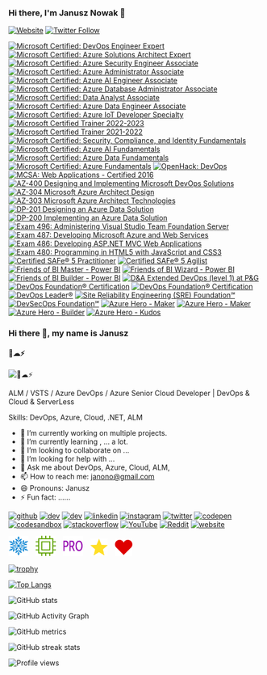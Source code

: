 ### Hi there, I'm Janusz Nowak 👋

[![Website](https://img.shields.io/website?label=blog.janono.pl&style=for-the-badge&url=https%3A%2F%2Fblog.janono.pl)](https://blog.janono.pl)
[![Twitter Follow](https://img.shields.io/twitter/follow/jnowwwak?color=1DA1F2&logo=twitter&style=for-the-badge)](https://twitter.com/intent/follow?original_referer=https%3A%2F%2Fgithub.com%2Fjanusznowak&screen_name=jnowwwak)

<div>
<a href='https://www.credly.com/badges/1f5a95f5-c6e1-4d39-b639-c18578f3ba35' title='Microsoft Certified: DevOps Engineer Expert'><img src='https://images.credly.com/images/c3ab66f8-5d59-4afa-a6c2-0ba30a1989ca/CERT-Expert-DevOps-Engineer-600x600.png' width='140' alt='Microsoft Certified: DevOps Engineer Expert'/></a>
<a href='https://www.credly.com/badges/fc8d9f26-13f1-4e43-ac2c-3d5c7f7ab607' title='Microsoft Certified: Azure Solutions Architect Expert'><img src='https://images.credly.com/images/987adb7e-49be-4e24-b67e-55986bd3fe66/azure-solutions-architect-expert-600x600.png' width='140' alt='Microsoft Certified: Azure Solutions Architect Expert'/></a>
<a href='https://www.credly.com/badges/ab67e9ab-703b-4e3f-a357-d6b8b2112ad1' title='Microsoft Certified: Azure Security Engineer Associate'><img src='https://images.credly.com/images/1ad16b6f-2c71-4a2e-ae74-ec69c4766039/azure-security-engineer-associate600x600.png' width='140' alt='Microsoft Certified: Azure Security Engineer Associate'/></a>
<a href='https://www.credly.com/badges/197d2da7-999f-4bdf-9576-6e84b4e3c28b' title='Microsoft Certified: Azure Administrator Associate'><img src='https://images.credly.com/images/336eebfc-0ac3-4553-9a67-b402f491f185/azure-administrator-associate-600x600.png' width='140' alt='Microsoft Certified: Azure Administrator Associate'/></a>
<a href='https://www.credly.com/badges/0136959a-ee6e-4799-aec2-7fdb27d68427' title='Microsoft Certified: Azure AI Engineer Associate'><img src='https://images.credly.com/images/1fab226c-0e60-4b45-9853-1905a4b6853a/azure-ai-engineer-600x600.png' width='140' alt='Microsoft Certified: Azure AI Engineer Associate'/></a>
<a href='https://www.credly.com/badges/6f9089a0-6e90-46b7-8d36-c452ae84395a' title='Microsoft Certified: Azure Database Administrator Associate'><img src='https://images.credly.com/images/edc0b0d8-55ec-4dfe-9353-22c1bc4e07e8/azure-database-administrator-associate-600x600.png' width='140' alt='Microsoft Certified: Azure Database Administrator Associate'/></a>
<a href='https://www.credly.com/badges/ea553db9-ee65-4aee-a895-271b97356a20' title='Microsoft Certified: Data Analyst Associate'><img src='https://images.credly.com/images/5cc4fa32-c08f-43c5-ae31-3184e172ad34/CERT-Associate-Data-Analyst-600x600.png' width='140' alt='Microsoft Certified: Data Analyst Associate'/></a>
<a href='https://www.credly.com/badges/f78834da-4500-4364-9887-ed46af870cde' title='Microsoft Certified: Azure Data Engineer Associate'><img src='https://images.credly.com/images/61542181-0e8d-496c-a17c-3d4bf590eda1/azure-data-engineer-associate-600x600.png' width='140' alt='Microsoft Certified: Azure Data Engineer Associate'/></a>
<a href='https://www.credly.com/badges/0a12be8d-f1c1-4d9e-8015-1258b9e288e3' title='Microsoft Certified: Azure IoT Developer Specialty'><img src='https://images.credly.com/images/2711b780-c3f1-4678-a9ae-f6c49c379189/specialty-azure-iot-developer-600x600.png' width='140' alt='Microsoft Certified: Azure IoT Developer Specialty'/></a>
<a href='https://www.credly.com/badges/ffdb768e-d91f-4b53-ac6e-3f77f449115e' title='Microsoft Certified Trainer 2022-2023'><img src='https://images.credly.com/images/4cda21c8-5a97-4eb1-831f-f4c52cab2125/MCT-Microsoft_Certified_Trainer-600x600.png' width='140' alt='Microsoft Certified Trainer 2022-2023'/></a>
<a href='https://www.credly.com/badges/a5028025-250b-4db0-a3d3-97d0d34948ea' title='Microsoft Certified Trainer 2021-2022'><img src='https://images.credly.com/images/a6ea4416-4f34-4a85-bc24-eb3fe32fd241/MCT-Microsoft_Certified_Trainer-600x600.png' width='140' alt='Microsoft Certified Trainer 2021-2022'/></a>
<a href='https://www.credly.com/badges/86dac9a4-f400-481e-8ced-7366473f4aa7' title='Microsoft Certified: Security, Compliance, and Identity Fundamentals'><img src='https://images.credly.com/images/fc1352af-87fa-4947-ba54-398a0e63322e/security-compliance-and-identity-fundamentals-600x600.png' width='140' alt='Microsoft Certified: Security, Compliance, and Identity Fundamentals'/></a>
<a href='https://www.credly.com/badges/b3fa8833-a9d7-488b-b067-3e4dc482753a' title='Microsoft Certified: Azure AI Fundamentals'><img src='https://images.credly.com/images/4136ced8-75d5-4afb-8677-40b6236e2672/azure-ai-fundamentals-600x600.png' width='140' alt='Microsoft Certified: Azure AI Fundamentals'/></a>
<a href='https://www.credly.com/badges/82bae488-419b-4338-aa2f-1e105bf1ac1b' title='Microsoft Certified: Azure Data Fundamentals'><img src='https://images.credly.com/images/70eb1e3f-d4de-4377-a062-b20fb29594ea/azure-data-fundamentals-600x600.png' width='140' alt='Microsoft Certified: Azure Data Fundamentals'/></a>
<a href='https://www.credly.com/badges/1917e583-4ec4-4ff6-bd31-cd14992980c6' title='Microsoft Certified: Azure Fundamentals'><img src='https://images.credly.com/images/6a254dad-77e5-4e71-8049-94e5c7a15981/azure-fundamentals-600x600.png' width='140' alt='Microsoft Certified: Azure Fundamentals'/></a>
<a href='https://www.credly.com/badges/bf60eeb8-cb20-4e53-a834-4c389fdef54e' title='OpenHack: DevOps'><img src='https://images.credly.com/images/0384f554-6401-42d2-b494-02a6d2fd3013/DevOps.png' width='140' alt='OpenHack: DevOps'/></a>
<a href='https://www.credly.com/badges/3d76531a-3435-4e6a-acd9-1433ebf2150f' title='MCSA: Web Applications - Certified 2016'><img src='https://images.credly.com/images/421ca115-c03d-403d-893c-da7652bb8619/MCSA_Web_Applications-01.png' width='140' alt='MCSA: Web Applications - Certified 2016'/></a>
<a href='https://www.credly.com/badges/6c62e0c7-59fc-45d9-8519-a6050873e992' title='AZ-400 Designing and Implementing Microsoft DevOps Solutions'><img src='https://images.credly.com/images/107e2eb6-f394-40eb-83d2-d8c9b7d34555/exam-az400-600x600.png' width='140' alt='AZ-400 Designing and Implementing Microsoft DevOps Solutions'/></a>
<a href='https://www.credly.com/badges/5c037340-c4d2-4b11-855d-f9f9f630c04a' title='AZ-304 Microsoft Azure Architect Design'><img src='https://images.credly.com/images/bfdff01e-a9dd-41fc-9301-8a90585c19bb/EXAM-Expert-AZ-304-600x600.png' width='140' alt='AZ-304 Microsoft Azure Architect Design'/></a>
<a href='https://www.credly.com/badges/8eeb805d-46bd-4b25-a149-7e605895f9c4' title='AZ-303 Microsoft Azure Architect Technologies'><img src='https://images.credly.com/images/285339cc-675a-4b1a-bdd9-283868af2fc8/EXAM-Expert-AZ-303-600x600.png' width='140' alt='AZ-303 Microsoft Azure Architect Technologies'/></a>
<a href='https://www.credly.com/badges/227d5da9-b2eb-430e-99c7-876e5c173ebb' title='DP-201 Designing an Azure Data Solution'><img src='https://images.credly.com/images/c4671de2-68f7-4219-952d-2e955e25f453/exam-dp201-600x600.png' width='140' alt='DP-201 Designing an Azure Data Solution'/></a>
<a href='https://www.credly.com/badges/84aee9a0-4c3c-471b-bd66-2cd0d38b4335' title='DP-200 Implementing an Azure Data Solution'><img src='https://images.credly.com/images/af626bbe-ed13-472f-9e72-d4808474acb5/exam-dp200-600x600.png' width='140' alt='DP-200 Implementing an Azure Data Solution'/></a>
<a href='https://www.credly.com/badges/60a169f9-2f79-4ab9-b6a5-40738ee16a0f' title='Exam 496: Administering Visual Studio Team Foundation Server'><img src='https://images.credly.com/images/1f1a5322-f492-4361-984e-cfaae0b0c97b/Exam_496-01.png' width='140' alt='Exam 496: Administering Visual Studio Team Foundation Server'/></a>
<a href='https://www.credly.com/badges/813a6216-f2a9-41d7-b434-eff69eb06e85' title='Exam 487: Developing Microsoft Azure and Web Services'><img src='https://images.credly.com/images/ff9e3554-46b8-474d-8a8c-9285284e6c83/Developing_Microsoft_Azure_and_Web_Services-01.png' width='140' alt='Exam 487: Developing Microsoft Azure and Web Services'/></a>
<a href='https://www.credly.com/badges/b5effd1a-3c70-4b22-b1eb-ded9535c38ae' title='Exam 486: Developing ASP.NET MVC Web Applications'><img src='https://images.credly.com/images/cbab3216-025d-4601-86ee-c5970b348d48/Developing_ASP.NET_MVC_Web_Applications-01.png' width='140' alt='Exam 486: Developing ASP.NET MVC Web Applications'/></a>
<a href='https://www.credly.com/badges/191cd8d8-9bf1-4ef6-977d-3a8d7a9bbdf0' title='Exam 480: Programming in HTML5 with JavaScript and CSS3'><img src='https://images.credly.com/images/84f513e4-256d-4aa0-a29d-973bcb39d87a/Programming_in_HTML5_with_JavaScript_and_Css3-01.png' width='140' alt='Exam 480: Programming in HTML5 with JavaScript and CSS3'/></a>
<a href='https://www.credly.com/badges/fce290d7-3cb4-4756-b6d9-cf99d6f11066' title='Certified SAFe® 5 Practitioner'><img src='https://images.credly.com/images/f0adcc07-4388-459f-9b98-9a487ff1e8fd/cert_mark_SP_badge_large_300px.png' width='140' alt='Certified SAFe® 5 Practitioner'/></a>
<a href='https://www.credly.com/badges/ded98ce6-b545-4682-9814-ac35b4919a83' title='Certified SAFe® 5 Agilist'><img src='https://images.credly.com/images/969ca68c-6793-4ebc-b35a-1d2663ad3c26/cert_mark_SA_badge_large_300px.png' width='140' alt='Certified SAFe® 5 Agilist'/></a>
<a href='https://www.credly.com/badges/55c4245e-fd37-4baf-9cff-333ae609ea72' title='Friends of BI Master - Power BI'><img src='https://images.credly.com/images/b8a378e7-7986-43b2-b87d-f9232eec439f/PBI_Master_Badge_sq.png' width='140' alt='Friends of BI Master - Power BI'/></a>
<a href='https://www.credly.com/badges/9e21c140-e658-482f-8a70-7ba0848302ef' title='Friends of BI Wizard - Power BI'><img src='https://images.credly.com/images/ddefbfc2-7e89-4b5c-a685-aa48903dbee9/PBI_Wizard_Badge_sq.png' width='140' alt='Friends of BI Wizard - Power BI'/></a>
<a href='https://www.credly.com/badges/f74f58fc-8069-422f-9a65-86c8ae0a425c' title='Friends of BI Builder - Power BI'><img src='https://images.credly.com/images/df0f41b4-8e93-4fb0-a7a3-ddd29f2eb387/PBI_Builder_Badge_sq.png' width='140' alt='Friends of BI Builder - Power BI'/></a>
<a href='https://www.credly.com/badges/3f3bb8e0-5d9b-4951-b315-1fb374d3ad54' title='D&A Extended DevOps (level 1) at P&G'><img src='https://images.credly.com/images/17ceda75-9ce9-4329-bac7-50280ed346e8/daextendeddevops.png' width='140' alt='D&A Extended DevOps (level 1) at P&G'/></a>
<a href="https://devops.credly.com/member-badges/23131093" title="DevOps Foundation® Certification"><img src="https://credlyapp.s3.amazonaws.com/badges/8bbb7b5a060a84447018cb1ee062f85a_17.png" width="140" alt="DevOps Foundation® Certification"/></a>
<a href="https://devops.credly.com/member-badges/23131093" title="DevOps Foundation® Certification"><img src="https://www.devopsinstitute.com/wp-content/uploads/2020/08/DevOpsFoundationBadge.png" width="140" alt="DevOps Foundation® Certification"/></a>
<a href="https://www.devopsinstitute.com/certifications/devops-leader/" title="DevOps Leader®"><img src="https://www.devopsinstitute.com/wp-content/uploads/2020/08/DevOpsLeaderBadge-2.png" width="140" alt="DevOps Leader®"/></a>
<a href="https://www.devopsinstitute.com/certifications/sre-foundation/" title="Site Reliability Engineering (SRE) Foundation℠"><img src="https://www.devopsinstitute.com/wp-content/uploads/2020/08/SREFoundation-2.png" width="140" alt="Site Reliability Engineering (SRE) Foundation℠"/></a>
<a href="https://www.devopsinstitute.com/certifications/devsecops-foundation/" title="DevSecOps Foundation℠"><img src="https://www.devopsinstitute.com/wp-content/uploads/2020/08/DevSecOpsFoundation-2.png" width="140" alt="DevSecOps Foundation℠"/></a>
<a href="https://www.microsoft.com/skills/azureheroes" title="Azure Hero - Content Hero"><img src="https://www.microsoft.com/Skills/Content/images/azureHeroes/newBadgers/content_hero.jpg" width="200" alt="Azure Hero - Maker"/></a>
<a href="https://www.microsoft.com/skills/azureheroes" title="Azure Hero - Maker"><img src="https://www.microsoft.com/Skills/Content/images/azureHeroes/newBadgers/maker.jpg" width="200" alt="Azure Hero - Maker"/></a>
<a href="https://www.microsoft.com/skills/azureheroes" title="Azure Hero - Builder"><img src="https://www.microsoft.com/Skills/Content/images/azureHeroes/newBadgers/builder.jpg" width="200" alt="Azure Hero - Builder"/></a>
<a href="https://www.microsoft.com/skills/azureheroes" title="Azure Hero - Kudos"><img src="https://www.microsoft.com/Skills/Content/images/azureHeroes/newBadgers/kudos.jpg" width="200" alt="Azure Hero - Kudos"/></a>
   
   
</div>

<!--
<div>

   
   Azure, Cloud, Dev, DevOps Certyfications:
   <br>
   <a href="https://www.credly.com/badges/ca33f668-2a52-4572-8151-d1179d10ebd7" title="Microsoft Certified: DevOps Engineer Expert">
   <img src="https://images.credly.com/size/600x600/images/c3ab66f8-5d59-4afa-a6c2-0ba30a1989ca/CERT-Expert-DevOps-Engineer-600x600.png" width="140" alt="Microsoft Certified: DevOps 
      Engineer Expert"/>
   </a>
   <a href="https://www.credly.com/badges/e2ac5d12-235d-45f9-80df-2a42740b3f1b" title="Microsoft Certified: Azure Solutions Architect Expert">
   <img src="https://images.credly.com/size/600x600/images/987adb7e-49be-4e24-b67e-55986bd3fe66/azure-solutions-architect-expert-600x600.png" width="140" alt="Microsoft Certified: Az
      ure Solutions Architect Expert"/>
   </a>
   <a href="https://www.credly.com/badges/205c5f21-d69a-4b8e-b16e-01fc4cef3e6d" title="Microsoft Certified: Azure Security Engineer Associate">
   <img src="https://images.credly.com/size/600x600/images/1ad16b6f-2c71-4a2e-ae74-ec69c4766039/azure-security-engineer-associate600x600.png" width="140" alt="Microsoft Certified: Az
      ure Security Engineer Associate"/>
   </a>
   <a href="https://www.credly.com/badges/e7e9f2ea-1f7c-4b8c-988a-80c3689ffd62" title="Microsoft Certified: Azure Administrator Associate">
   <img src="https://images.credly.com/size/600x600/images/35d18649-95c6-4c78-b07a-cfc1362318f3/azure-administrator-associate.png" width="140" alt="Microsoft Certified: Azure Adminis
      trator Associate"/>
   </a>
   <a href="https://www.credly.com/badges/ca891c5b-73ce-49ff-8bf2-eef94445a97f" title="Microsoft Certified: Azure Data Engineer Associate">
   <img src="https://images.credly.com/size/600x600/images/61542181-0e8d-496c-a17c-3d4bf590eda1/azure-data-engineer-associate-600x600.png" width="140" alt="Microsoft Certified: Azure
      Data Engineer Associate"/>
   </a>
   <a href="https://www.credly.com/badges/dcd5f342-d269-4f96-93f8-296c3b983662" title="Microsoft Certified: Data Analyst Associate">
   <img src="https://images.credly.com/size/600x600/images/5cc4fa32-c08f-43c5-ae31-3184e172ad34/CERT-Associate-Data-Analyst-600x600.png" width="140" alt="Microsoft Certified: Data An
      alyst Associate"/>
   </a>
   <a href="https://www.credly.com/badges/92e03c54-3999-4757-9811-4bf7b6fb7c48" title="Microsoft Certified: Azure AI Engineer Associate">
   <img src="https://images.credly.com/size/600x600/images/1fab226c-0e60-4b45-9853-1905a4b6853a/azure-ai-engineer-600x600.png" width="140" alt="Microsoft Certified: Azure AI Engineer
      Associate"/>
   </a>
   <a href="https://www.credly.com/badges/2b1c8264-264f-49c7-9022-d2403d2515cd" title="Microsoft Certified: Azure Database Administrator Associate">
   <img src="https://images.credly.com/size/600x600/images/edc0b0d8-55ec-4dfe-9353-22c1bc4e07e8/azure-database-administrator-associate-600x600.png" width="140" alt="Microsoft Certifi
      ed: Azure Database Administrator Associate"/>
   </a>
   <a href="https://www.credly.com/badges/ee3b9a32-1968-4b9c-96fb-2c173c8b0bfc" title="Microsoft Certified: Azure IoT Developer Specialty">
   <img src="https://images.credly.com/size/600x600/images/2711b780-c3f1-4678-a9ae-f6c49c379189/specialty-azure-iot-developer-600x600.png" width="140" alt="Microsoft Certified: Azure
      IoT Developer Specialty"/>
   </a>
   <a href="https://www.credly.com/badges/e546843f-433a-4441-858e-beff605eefb5" title="Microsoft Certified: Azure Fundamentals">
   <img src="https://images.credly.com/size/600x600/images/6a254dad-77e5-4e71-8049-94e5c7a15981/azure-fundamentals-600x600.png" width="140" alt="Microsoft Certified: Azure Fundamenta
      ls"/>
   </a>
   <a href="https://www.credly.com/badges/b353b013-4b51-4e4f-b151-e1a8259ee73e" title="Microsoft Certified: Azure Data Fundamentals">
   <img src="https://images.credly.com/size/600x600/images/70eb1e3f-d4de-4377-a062-b20fb29594ea/azure-data-fundamentals-600x600.png" width="140" alt="Microsoft Certified: Azure Data 
      Fundamentals"/>
   </a>
   <a href="https://www.credly.com/badges/833bd792-ae7d-448e-ba18-eeaf1885a926" title="Microsoft Certified: Azure AI Fundamentals">
   <img src="https://images.credly.com/size/600x600/images/4136ced8-75d5-4afb-8677-40b6236e2672/azure-ai-fundamentals-600x600.png" width="140" alt="Microsoft Certified: Azure AI Fund
      amentals"/>
   </a>
   <a href="https://www.credly.com/badges/2e497688-fb55-40f7-b77e-feab200733cc" title="MCSA: Web Applications - Certified 2016">
   <img src="https://images.credly.com/size/600x600/images/421ca115-c03d-403d-893c-da7652bb8619/MCSA_Web_Applications-01.png" width="140" alt="MCSA: Web Applications - Certified 2016
      "/>
   <a href="https://www.credly.com/badges/8675a1d5-c560-42fd-8f16-0e83d4602d57" title="Microsoft Certified Trainer 2021-2022">
   <img src="https://images.credly.com/size/600x600/images/a6ea4416-4f34-4a85-bc24-eb3fe32fd241/MCT-Microsoft_Certified_Trainer-600x600.png" width="140" alt="Microsoft Certified Trai
      ner 2021-2022"/>
   </a>
   <div>
      Awards
      <br>
      <a href="https://www.microsoft.com/skills/azureheroes" title="Azure Hero - Maker">
      <img src="https://www.microsoft.com/Skills/Content/images/azureHeroes/newBadgers/maker.jpg" width="240" alt="Azure Hero - Maker"/>
      </a>
      <a href="https://www.microsoft.com/skills/azureheroes" title="Azure Hero - Content Hero">
      <img src="https://www.microsoft.com/Skills/Content/images/azureHeroes/newBadgers/content_hero.jpg" width="240" alt="Azure Hero - Maker"/>
      </a>
      <a href="https://www.credly.com/badges/bf60eeb8-cb20-4e53-a834-4c389fdef54e" title="OpenHack: DevOps">
      <img src="https://images.credly.com/size/600x600/images/0384f554-6401-42d2-b494-02a6d2fd3013/DevOps.png" width="140" alt="OpenHack: DevOps"/>
      </a>
   </div>
   <div>
      Friends of BI P&G
      <br>
      <a href="https://www.credly.com/badges/55c4245e-fd37-4baf-9cff-333ae609ea72" title="Friends of BI Master - Power BI">
      <img src="https://images.credly.com/size/600x600/images/b8a378e7-7986-43b2-b87d-f9232eec439f/PBI_Master_Badge_sq.png" width="140" alt="Friends of BI Master - Power BI"/>
      </a>
      <a href="https://www.credly.com/badges/9e21c140-e658-482f-8a70-7ba0848302ef" title="Friends of BI Wizard - Power BI">
      <img src="https://images.credly.com/size/600x600/images/ddefbfc2-7e89-4b5c-a685-aa48903dbee9/PBI_Wizard_Badge_sq.png" width="140" alt="Friends of BI Wizard - Power BI"/>
      </a>
      <a href="https://www.credly.com/badges/f74f58fc-8069-422f-9a65-86c8ae0a425c" title="Friends of BI Builder - Power BI">
      <img src="https://images.credly.com/size/600x600/images/df0f41b4-8e93-4fb0-a7a3-ddd29f2eb387/PBI_Builder_Badge_sq.png" width="140" alt="Friends of BI Builder - Power BI"/>
      </a>
   </div>
   <div>
      DevOps Institute
      <br>
      <a href="https://devops.credly.com/member-badges/23131093" title="DevOps Foundation® Certification">
      <img src="https://credlyapp.s3.amazonaws.com/badges/8bbb7b5a060a84447018cb1ee062f85a_17.png" width="140" alt="DevOps Foundation® Certification"/>
      </a>
      <a href="https://devops.credly.com/member-badges/23131093" title="DevOps Foundation® Certification">
      <img src="https://www.devopsinstitute.com/wp-content/uploads/2020/08/DevOpsFoundationBadge.png" width="140" alt="DevOps Foundation® Certification"/>
      </a>
      <a href="https://www.devopsinstitute.com/certifications/devops-leader/" title="DevOps Leader®">
      <img src="https://www.devopsinstitute.com/wp-content/uploads/2020/08/DevOpsLeaderBadge-2.png" width="140" alt="DevOps Leader®"/>
      </a>
      <a href="https://www.devopsinstitute.com/certifications/sre-foundation/" title="Site Reliability Engineering (SRE) Foundation℠">
      <img src="https://www.devopsinstitute.com/wp-content/uploads/2020/08/SREFoundation-2.png" width="140" alt="Site Reliability Engineering (SRE) Foundation℠"/>
      </a>
      <a href="https://www.devopsinstitute.com/certifications/devsecops-foundation/" title="DevSecOps Foundation℠">
      <img src="https://www.devopsinstitute.com/wp-content/uploads/2020/08/DevSecOpsFoundation-2.png" width="140" alt="DevSecOps Foundation℠"/>
      </a>  
   </div>
   <div>
      SAFe
      <br>
      <a href="https://www.credly.com/badges/47996eae-5885-4502-98f5-41a6028e153a" title="Certified SAFe® 5 Agilist">
      <img src="https://images.credly.com/size/600x600/images/969ca68c-6793-4ebc-b35a-1d2663ad3c26/cert_mark_SA_badge_large_300px.png" width="140" alt="Certified SAFe® 5 Agilist"/>
      </a>
   </div>
   <div>
      Exams Microsoft
      <br>
      <a href="https://www.credly.com/badges/2d2b4b07-4b3e-441b-b7b2-10053e2f4fc7" title="AZ-400 Designing and Implementing Microsoft DevOps Solutions">
      <img src="https://images.credly.com/size/600x600/images/107e2eb6-f394-40eb-83d2-d8c9b7d34555/exam-az400-600x600.png" width="140" alt="AZ-400 Designing and Implementing Microsoft D
         evOps Solutions"/>
      </a>
      <a href="https://www.credly.com/badges/651f707f-826d-4006-95e6-c36ad6e30f9a" title="AZ-303 Microsoft Azure Architect Technologies">
      <img src="https://images.credly.com/size/600x600/images/285339cc-675a-4b1a-bdd9-283868af2fc8/EXAM-Expert-AZ-303-600x600.png" width="140" alt="AZ-303 Microsoft Azure Architect Tech
         nologies"/>
      </a>
      <a href="https://www.credly.com/badges/f7ce3231-9b3c-4287-8db4-76ab42a05a28" title="AZ-304 Microsoft Azure Architect Design">
      <img src="https://images.credly.com/size/600x600/images/bfdff01e-a9dd-41fc-9301-8a90585c19bb/EXAM-Expert-AZ-304-600x600.png" width="140" alt="AZ-304 Microsoft Azure Architect Desi
         gn"/>
      </a>
      <a href="https://www.credly.com/badges/26117260-b59f-4c6b-9310-c14f357c3e79" title="DP-200 Implementing an Azure Data Solution">
      <img src="https://images.credly.com/size/600x600/images/af626bbe-ed13-472f-9e72-d4808474acb5/exam-dp200-600x600.png" width="140" alt="DP-200 Implementing an Azure Data Solution"/>
      </a>
      <a href="https://www.credly.com/badges/2dbc524a-3cdc-4802-ae15-51d869aac750" title="DP-201 Designing an Azure Data Solution">
      <img src="https://images.credly.com/size/600x600/images/c4671de2-68f7-4219-952d-2e955e25f453/exam-dp201-600x600.png" width="140" alt="DP-201 Designing an Azure Data Solution"/>
      </a>
      <a href="https://www.credly.com/badges/c8aa0b27-2ed1-4852-95ea-adaa17099fd6" title="Exam 480: Programming in HTML5 with JavaScript and CSS3">
      <img src="https://images.credly.com/size/600x600/images/84f513e4-256d-4aa0-a29d-973bcb39d87a/Programming_in_HTML5_with_JavaScript_and_Css3-01.png" width="140" alt="Exam 480: Progr
         amming in HTML5 with JavaScript and CSS3"/>
      </a>
      <a href="https://www.credly.com/badges/96c7dae0-acc0-479c-ad4e-b353dcfc8ef6" title="Exam 486: Developing ASP.NET MVC Web Applications">
      <img src="https://images.credly.com/size/600x600/images/cbab3216-025d-4601-86ee-c5970b348d48/Developing_ASP.NET_MVC_Web_Applications-01.png" width="140" alt="Exam 486: Developing 
         ASP.NET MVC Web Applications"/>
      </a>
      <a href="https://www.credly.com/badges/d06397c1-e850-414c-a980-92973b226950" title="Exam 487: Developing Microsoft Azure and Web Services">
      <img src="https://images.credly.com/size/600x600/images/ff9e3554-46b8-474d-8a8c-9285284e6c83/Developing_Microsoft_Azure_and_Web_Services-01.png" width="140" alt="Exam 487: Develop
         ing Microsoft Azure and Web Services"/>
      </a>
      <a href="https://www.credly.com/badges/93ad8065-842c-4a27-93de-55638425c2e6" title="Exam 496: Administering Visual Studio Team Foundation Server">
      <img src="https://images.credly.com/size/600x600/images/1f1a5322-f492-4361-984e-cfaae0b0c97b/Exam_496-01.png" width="140" alt="Exam 496: Administering Visual Studio Team Foundatio
         n Server"/>
      </a>
   </div>
</div>

-->

<!--
<div>
<a href="https://www.credly.com/earner/earned/badge/ca33f668-2a52-4572-8151-d1179d10ebd7" title="Microsoft Certified: DevOps Engineer Expert">
  <img src="./img/Microsoft Certified_ DevOps Engineer Expert.png?raw=true" width="140" alt="Microsoft Certified: DevOps Engineer Expert"/>
</a>
<a href="https://www.credly.com/earner/earned/badge/e2ac5d12-235d-45f9-80df-2a42740b3f1b">
  <img src="./img/Microsoft Certified_ Azure Solutions Architect Expert.png?raw=true" width="140" alt="Microsoft Certified: Azure Solutions Architect Expert"/>
</a>
<a href="https://www.credly.com/earner/earned/badge/205c5f21-d69a-4b8e-b16e-01fc4cef3e6d">
  <img src="./img/Microsoft Certified_ Azure Security Engineer Associate.png?raw=true" width="140"alt="Microsoft Certified: Azure Security Engineer Associate"/>
</a>
</div>
-->
<!--
<div>
<img src="./img/Designing and Implementing Microsoft DevOps Solutions .png?raw=true" width="140"/>

<img src="./img/Programming in HTML5 with JavaScript and CSS3 .png?raw=true" width="140"/><img src="./img/Microsoft Specialist_ Programming in HTML5 with JavaScript and CSS3.png?raw=true" width="140"/>
<img src="./img/Microsoft Certified Professional_ Microsoft Certified Professional.png?raw=true" width="140"/>
<img src="./img/Developing ASP.NET MVC Web Applications .png?raw=true" width="140"/>
<img src="./img/Developing Microsoft Azure and Web Services .png?raw=true" width="140"/>
<img src="./img/Microsoft Certified Solutions Developer_ Web Applications (Inactive).png?raw=true" width="140"/>
<img src="./img/Administering Visual Studio Team Foundation Server .png?raw=true" width="140"/>
<img src="./img/Microsoft Certified Solutions Associate_ Web Applications (Charter)*.png?raw=true" width="140"/>
<img src="./img/Information security in the cloud according to ISO / IEC 27017_ 2015 with elements of protection of personal data processed in the cloud (ISO / OEC 27018_ 2014).png?raw=true" width="140"/>
<img src="./img/DevOps Foundation® Certification.png?raw=true" width="140"/>
<img src="./img/Azure Hero - Maker.png?raw=true" width="140"/>
<img src="./img/Azure Hero - Content Hero.png?raw=true" width="140"/>
<img src="./img/Microsoft Azure Fundamentals .png?raw=true" width="140"/>
<img src="./img/Microsoft Certified_ Azure Fundamentals.png?raw=true" width="140"/>

<img src="./img/Microsoft Azure Administrator .png?raw=true" width="140"/>

<img src="./img/Microsoft Certified_ Azure Administrator Associate.png?raw=true" width="140"/>
  
<img src="./img/Microsoft Azure Data Fundamentals .png?raw=true" width="140"/>
<img src="./img/Microsoft Certified_ Azure Data Fundamentals.png?raw=true" width="140"/>
<img src="./img/Microsoft Azure Architect Design .png?raw=true" width="140"/>
<img src="./img/Microsoft Azure Architect Technologies .png?raw=true" width="140"/>

<img src="./img/Trainer_ MCT Enrollment.png?raw=true" width="140"/>
<img src="./img/Microsoft Azure Security Technologies .png?raw=true" width="140"/>

<img src="./img/Microsoft Azure AI Fundamentals .png?raw=true" width="140"/>
<img src="./img/Microsoft Certified_ Azure AI Fundamentals.png?raw=true" width="140"/>
<img src="./img/DevOps Leader (DOL)® Certification.png?raw=true" width="140"/>
<img src="./img/Administering Relational Databases on Microsoft Azure .png?raw=true" width="140"/>
<img src="./img/Microsoft Certified_ Azure Database Administrator Associate.png?raw=true" width="140"/>
<img src="./img/Designing an Azure Data Solution .png?raw=true" width="140"/>
<img src="./img/Implementing an Azure Data Solution .png?raw=true" width="140"/>
<img src="./img/Microsoft Certified_ Azure Data Engineer Associate.png?raw=true" width="140"/>
<img src="./img/Site Reliability Engineering (SRE) Foundation Certification.png?raw=true" width="140"/>
<img src="./img/Designing and Implementing an Azure AI Solution .png?raw=true" width="140"/>
<img src="./img/Microsoft Certified_ Azure AI Engineer Associate.png?raw=true" width="140"/>
<img src="./img/Microsoft Azure IoT Developer .png?raw=true" width="140"/>
<img src="./img/Specialty_ Microsoft Certified_ Azure IoT Developer Specialty.png?raw=true" width="140"/>
<img src="./img/OpenHack_ DevOps.png?raw=true" width="140"/>
<img src="./img/DevSecOps Foundation (DSOF) Certification.png?raw=true" width="140"/>
<img src="./img/Microsoft Certified_ Data Analyst Associate.png?raw=true" width="140"/>
</div>

<div>
<img src="./img/Friends of BI Master - Power BI.png?raw=true" width="140"/>
<img src="./img/Friends of BI Wizard - Power BI.png?raw=true" width="140"/>
<img src="./img/Friends of BI Builder - Power BI.png?raw=true" width="140"/>
</div>
-->
### Hi there 👋, my name is Janusz
#### 🚀☁⚡
![🚀☁⚡](https://arturssmirnovs.github.io/github-profile-readme-generator/images/banner.png)

ALM / VSTS / Azure DevOps / Azure Senior Cloud Developer | DevOps & Cloud & ServerLess 

Skills: DevOps, Azure, Cloud, .NET, ALM

- 🔭 I’m currently working on multiple projects. 
- 🌱 I’m currently learning , ... a lot. 
- 👯 I’m looking to collaborate on ... 
- 🤔 I’m looking for help with ... 
- 💬 Ask me about DevOps, Azure, Cloud, ALM,  
- 📫 How to reach me: janono@gmail.com 
- 😄 Pronouns: Janusz 
- ⚡ Fun fact: ...... 


[<img src='https://cdn.jsdelivr.net/npm/simple-icons@3.0.1/icons/github.svg' alt='github' height='40'>](https://github.com/JanuszNowak)  [<img src='https://cdn.jsdelivr.net/npm/simple-icons@3.0.1/icons/dev-dot-to.svg' alt='dev' height='40'>](https://dev.to/janono)  [<img src='https://cdn.jsdelivr.net/npm/simple-icons@3.0.1/icons/hashnode.svg' alt='dev' height='40'>](janono)  [<img src='https://cdn.jsdelivr.net/npm/simple-icons@3.0.1/icons/linkedin.svg' alt='linkedin' height='40'>](https://www.linkedin.com/in/janono/)  [<img src='https://cdn.jsdelivr.net/npm/simple-icons@3.0.1/icons/instagram.svg' alt='instagram' height='40'>](https://www.instagram.com/jnowwwak/)  [<img src='https://cdn.jsdelivr.net/npm/simple-icons@3.0.1/icons/twitter.svg' alt='twitter' height='40'>](https://twitter.com/jnowwwak)  [<img src='https://cdn.jsdelivr.net/npm/simple-icons@3.0.1/icons/codepen.svg' alt='codepen' height='40'>](https://codepen.io/janusznowak)  [<img src='https://cdn.jsdelivr.net/npm/simple-icons@3.0.1/icons/codesandbox.svg' alt='codesandbox' height='40'>](https://codesandbox.io/u/janono)  [<img src='https://cdn.jsdelivr.net/npm/simple-icons@3.0.1/icons/stackoverflow.svg' alt='stackoverflow' height='40'>](https://stackoverflow.com/users/janusz-nowak)  [<img src='https://cdn.jsdelivr.net/npm/simple-icons@3.0.1/icons/youtube.svg' alt='YouTube' height='40'>](https://www.youtube.com/channel/JanuszNowak)  [<img src='https://cdn.jsdelivr.net/npm/simple-icons@3.0.1/icons/reddit.svg' alt='Reddit' height='40'>](https://www.reddit.com/user/jnowwwak)  [<img src='https://cdn.jsdelivr.net/npm/simple-icons@3.0.1/icons/icloud.svg' alt='website' height='40'>](blog.janono.pl)  

<a href='https://archiveprogram.github.com/'><img src='https://raw.githubusercontent.com/acervenky/animated-github-badges/master/assets/acbadge.gif' width='40' height='40'></a> <a href='https://docs.github.com/en/developers'><img src='https://raw.githubusercontent.com/acervenky/animated-github-badges/master/assets/devbadge.gif' width='40' height='40'></a> <a href='https://github.com/pricing'><img src='https://raw.githubusercontent.com/acervenky/animated-github-badges/master/assets/pro.gif' width='40' height='40'></a> <a href='https://stars.github.com/'><img src='https://raw.githubusercontent.com/acervenky/animated-github-badges/master/assets/starbadge.gif' width='35' height='35'></a> <a href='https://docs.github.com/en/github/supporting-the-open-source-community-with-github-sponsors'><img src='https://raw.githubusercontent.com/acervenky/animated-github-badges/master/assets/sponsorbadge.gif' width='35' height='35'></a> 

[![trophy](https://github-profile-trophy.vercel.app/?username=JanuszNowak)](https://github.com/ryo-ma/github-profile-trophy)

[![Top Langs](https://github-readme-stats.vercel.app/api/top-langs/?username=JanuszNowak)](https://github.com/anuraghazra/github-readme-stats)

![GitHub stats](https://github-readme-stats.vercel.app/api?username=JanuszNowak&show_icons=true&count_private=true)  

![GitHub Activity Graph](https://activity-graph.herokuapp.com/graph?username=JanuszNowak)  

![GitHub metrics](https://metrics.lecoq.io/JanuszNowak)  

![GitHub streak stats](https://github-readme-streak-stats.herokuapp.com/?user=JanuszNowak)  

![Profile views](https://gpvc.arturio.dev/JanuszNowak)  
